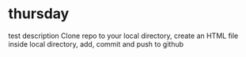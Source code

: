 # thursday
test description
Clone repo to your local directory, create an HTML file inside local directory, add, commit and push to github
